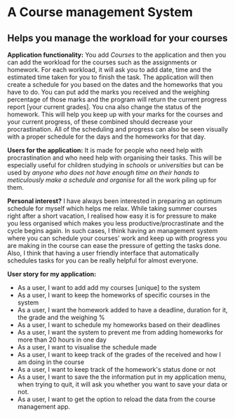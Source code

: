 # A Course management System

## Helps you manage the workload for your courses

**Application functionality:**
You add *Courses* to the application and then you can add the workload for the courses such as the assignments or
homework. For each workload, it will ask you to add date, time and the estimated time taken for you to finish the task. The
application will then create a schedule for you based on the dates and the homeworks that you have to do. You can put add
the marks you received and the weighing percentage of those marks and the program will return the current progress report
[your current grades]. You cna also change the status of the homework. This will help you keep up with your marks for the
courses and your current progress, of these combined should decrease your procrastination. All of the scheduling and progress
can also be seen visually with a proper schedule for the days and the homeworks for that day.

**Users for the application:**
It is made for people who need help with procrastination and who need help with organising their tasks.
This will be especially useful for children studying in *schools* or *universities* but can be used by *anyone who does not
have enough time on their hands to meticulously make a schedule and organise* for all the work piling up for them.

**Personal interest?**
I have always been interested in preparing an optimum schedule for myself which helps me relax. While taking
summer courses right after a short vacation, I realised how easy it is for pressure to make you less organised which makes
you less productive/procrastinate and the cycle begins again. In such cases, I think having an management system where you
can schedule your courses' work and keep up with progress you are making in the course can ease the pressure of getting
the tasks done. Also, I think that having a user friendly interface that automatically schedules tasks for you can be
really helpful for almost everyone.

**User story for my application:**
- As a user, I want to add add my courses [unique] to the system
- As a user, I want to keep the homeworks of specific courses in the system
- As a user, I want the homework added to have a deadline, duration for it, the grade and the weighing %
- As a user, I want to schedule my homeworks based on their deadlines
- As a user, I want the system to prevent me from adding homeworks for more than 20 hours in one day
- As a user, I want to visualise the schedule made
- As a user, I want to keep track of the grades of the received and how I am doing in the course
- As a user, I want to keep track of the homework's status done or not
- As a user, I want to save the the information put in my application menu, when trying to quit, it will ask you
    whether you want to save your data or not.
- As a user, I want to get the option to reload the data from the course management app.
